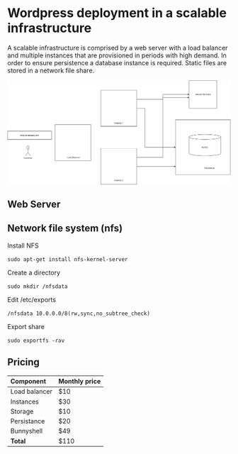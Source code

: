 # Wordpress deployment in a scalable infrastructure

A scalable infrastructure is comprised by a web server with a load balancer and multiple instances that are provisioned in periods with high demand. In order to ensure persistence a database instance is required. Static files are stored in a network file share.

![horizontal scalable infrastructura](.gitbook/assets/webservers-horizontal-scale.png)

## Web Server



## Network file system \(nfs\)

Install NFS

```text
sudo apt-get install nfs-kernel-server
```

Create a directory

```text
sudo mkdir /nfsdata
```

Edit /etc/exports

```text
/nfsdata 10.0.0.0/8(rw,sync,no_subtree_check)
```

Export share

```text
sudo exportfs -rav
```

## Pricing

| Component | Monthly price |
| :--- | :--- |
| Load balancer | $10 |
| Instances  | $30 |
| Storage | $10 |
| Persistance | $20 |
| Bunnyshell | $49 |
| **Total** | $110 |

